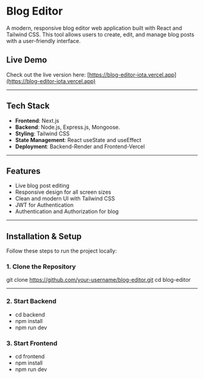 # Blog Editor

A modern, responsive blog editor web application built with React and Tailwind CSS. This tool allows users to create, edit, and manage blog posts with a user-friendly interface.

## Live Demo

Check out the live version here: [https://blog-editor-iota.vercel.app](https://blog-editor-iota.vercel.app)

---

## Tech Stack

- **Frontend**: Next.js
- **Backend**: Node.js, Express.js, Mongoose.
- **Styling**: Tailwind CSS
- **State Management**: React useState and useEffect 
- **Deployment**: Backend-Render and Frontend-Vercel

---

## Features

- Live blog post editing
- Responsive design for all screen sizes
- Clean and modern UI with Tailwind CSS
- JWT for Authentication
- Authentication and Authorization for blog

---

## Installation & Setup

Follow these steps to run the project locally:

### 1. Clone the Repository


git clone https://github.com/your-username/blog-editor.git
cd blog-editor

---
### 2. Start Backend

- cd backend
- npm install
- npm run dev

### 3. Start Frontend

- cd frontend
- npm install
- npm run dev

